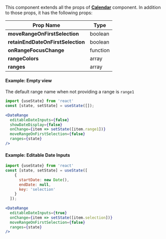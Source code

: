 This component extends all the props of **[Calendar](#calendar)** component. In addition to those props, it has the following props: 

| Prop Name  |  Type |
|---|---|
|  **moveRangeOnFirstSelection** |  boolean |
|  **retainEndDateOnFirstSelection** |  boolean |
|  **onRangeFocusChange** |  function |
|  **rangeColors**  |  array |
|  **ranges**  |  array |


#### Example: Empty view
The default range name when not providing a range is `range1`
```jsx inside Markdown
import {useState} from 'react'
const [state, setState] = useState([]);
  
<DateRange
  editableDateInputs={false}
  showDateDisplay={false}
  onChange={item => setState([item.range1])}
  moveRangeOnFirstSelection={false}
  ranges={state}
/>
```

#### Example: Editable Date Inputs
```jsx inside Markdown
import {useState} from 'react'
const [state, setState] = useState([
    {
      startDate: new Date(),
      endDate: null,
      key: 'selection'
    }
  ]);
  
<DateRange
  editableDateInputs={true}
  onChange={item => setState([item.selection])}
  moveRangeOnFirstSelection={false}
  ranges={state}
/>
```
